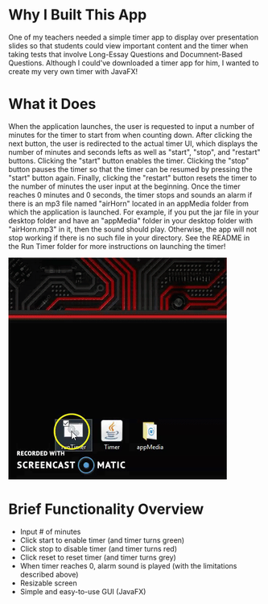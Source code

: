 # Why I Built This App
One of my teachers needed a simple timer app to display over presentation slides so that students could view important content and the timer when taking tests that involve Long-Essay Questions and Documnent-Based Questions. Although I could've downloaded a timer app for him, I wanted to create my very own timer with JavaFX!

# What it Does
When the application launches, the user is requested to input a number of minutes for the timer to start from when counting down. After clicking the next button, the user is redirected to the actual timer UI, which displays the number of minutes and seconds lefts as well as "start", "stop", and "restart" buttons. Clicking the "start" button enables the timer. Clicking the "stop" button pauses the timer so that the timer can be resumed by pressing the "start" button again. Finally, clicking the "restart" button resets the timer to the number of minutes the user input at the beginning. Once the timer reaches 0 minutes and 0 seconds, the timer stops and sounds an alarm if there is an mp3 file named "airHorn" located in an appMedia folder from which the application is launched. For example, if you put the jar file in your desktop folder and have an "appMedia" folder in your desktop folder with "airHorn.mp3" in it, then the sound should play. Otherwise, the app will not stop working if there is no such file in your directory. See the README in the Run Timer folder for more instructions on launching the timer!

![](timerDemoGif.gif)

# Brief Functionality Overview
- Input # of minutes
- Click start to enable timer (and timer turns green)
- Click stop to disable timer (and timer turns red)
- Click reset to reset timer (and timer turns grey)
- When timer reaches 0, alarm sound is played (with the limitations described above)
- Resizable screen
- Simple and easy-to-use GUI (JavaFX)
